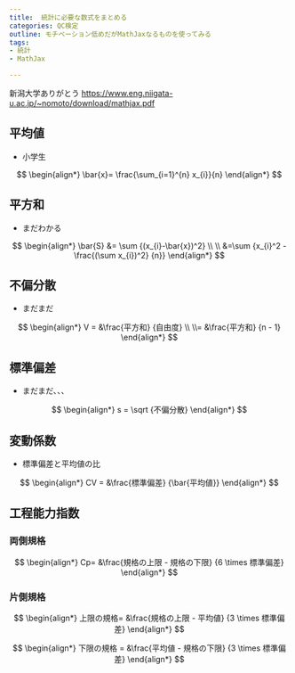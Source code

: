 ```yaml
---
title:  統計に必要な数式をまとめる
categories: QC検定
outline: モチベーション低めだがMathJaxなるものを使ってみる
tags:
- 統計
- MathJax

---
```


新潟大学ありがとう
https://www.eng.niigata-u.ac.jp/~nomoto/download/mathjax.pdf

## 平均値

- 小学生

$$
\begin{align*}
\bar{x}= \frac{\sum_{i=1}^{n} x_{i}}{n}
\end{align*}
$$

## 平方和

- まだわかる

$$
\begin{align*}
\bar{S}
&= \sum {(x_{i}-\bar{x})^2}
\\
\\
&=\sum {x_{i}^2 - \frac{(\sum x_{i})^2} {n}} 
\end{align*}
$$

## 不偏分散

- まだまだ

$$
\begin{align*}
V = &\frac{平方和} {自由度}
\\
\\= &\frac{平方和} {n - 1}
\end{align*}
$$


## 標準偏差

- まだまだ、、、

$$
\begin{align*}
s = \sqrt {不偏分散}
\end{align*}
$$

## 変動係数

- 標準偏差と平均値の比

$$
\begin{align*}
CV = &\frac{標準偏差} {\bar{平均値}}
\end{align*}
$$

## 工程能力指数


### 両側規格

$$
\begin{align*}
Cp= &\frac{規格の上限 - 規格の下限} {6 \times 標準偏差}
\end{align*}
$$

### 片側規格


$$
\begin{align*}
上限の規格= &\frac{規格の上限 - 平均値} {3 \times 標準偏差}
\end{align*}
$$

$$
\begin{align*}
下限の規格 = &\frac{平均値 - 規格の下限} {3 \times 標準偏差}
\end{align*}
$$


